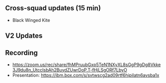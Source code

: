 ## Cross-squad updates (15 min)

- Black Winged Kite

## V2 Updates

## Recording
- https://zoom.us/rec/share/fhMPruubGxp5TeN1NXyXL8sGgP9gDg8Vkke3J9du8n_UtccIsbAh2BuydZUwrDoP.T-fHjLSgORf7LbyO
- Presentation: https://ibm.box.com/s/svtwscg2ad09rtf6hipilatn6avsba1x
